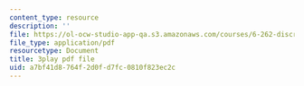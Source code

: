 ```yaml
---
content_type: resource
description: ''
file: https://ol-ocw-studio-app-qa.s3.amazonaws.com/courses/6-262-discrete-stochastic-processes-spring-2011/a7bf41d8764f2d0fd7fc0810f823ec2c_pOhZUJ5BQXk.pdf
file_type: application/pdf
resourcetype: Document
title: 3play pdf file
uid: a7bf41d8-764f-2d0f-d7fc-0810f823ec2c
---
```

